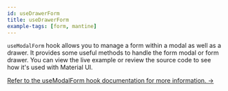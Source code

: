 ```yaml
---
id: useDrawerForm
title: useDrawerForm
example-tags: [form, mantine]
---
```


`useModalForm` hook allows you to manage a form within a modal as well as a drawer. It provides some useful methods to handle the form modal or form drawer. You can view the live example or review the source code to see how it's used with Material UI.

[Refer to the useModalForm hook documentation for more information. →](/docs/api-reference/mantine/hooks/form/useModalForm.md)

<CodeSandboxExample path="form-mantine-use-drawer-form" />
